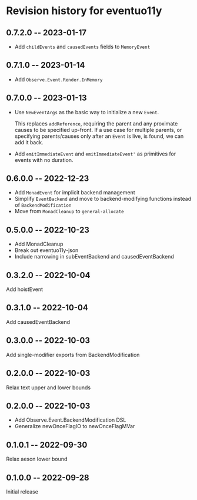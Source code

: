 # Revision history for eventuo11y

## 0.7.2.0 -- 2023-01-17

- Add `childEvents` and `causedEvents` fields to `MemoryEvent`

## 0.7.1.0 -- 2023-01-14

- Add `Observe.Event.Render.InMemory`

## 0.7.0.0 -- 2023-01-13

- Use `NewEventArgs` as the basic way to initialize a new `Event`.

  This replaces `addReference`, requiring the parent and any
  proximate causes to be specified up-front. If a use case for
  multiple parents, or specifying parents/causes only after an
  `Event` is live, is found, we can add it back.
- Add `emitImmediateEvent` and `emitImmediateEvent'` as primitives for
  events with no duration.

## 0.6.0.0 -- 2022-12-23

- Add `MonadEvent` for implicit backend management
- Simplify `EventBackend` and move to backend-modifying functions instead of `BackendModification`
- Move from `MonadCleanup` to `general-allocate`

## 0.5.0.0 -- 2022-10-23

- Add MonadCleanup
- Break out eventuo11y-json
- Include narrowing in subEventBackend and causedEventBackend

## 0.3.2.0 -- 2022-10-04

Add hoistEvent

## 0.3.1.0 -- 2022-10-04

Add causedEventBackend

## 0.3.0.0 -- 2022-10-03

Add single-modifier exports from BackendModification

## 0.2.0.0 -- 2022-10-03

Relax text upper and lower bounds

## 0.2.0.0 -- 2022-10-03

- Add Observe.Event.BackendModification DSL
- Generalize newOnceFlagIO to newOnceFlagMVar

## 0.1.0.1 -- 2022-09-30

Relax aeson lower bound

## 0.1.0.0 -- 2022-09-28

Initial release
